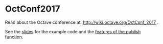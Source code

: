 # OctConf2017

Read about the Octave conference at: http://wiki.octave.org/OctConf_2017 .

See the
[slides](https://rawgit.com/siko1056/Octconf2017/master/octconf2017-publish-ohlhus-slides.pdf)
for the example code and the
[features of the publish function](https://rawgit.com/siko1056/Octconf2017/master/demo1/html/script2.html).
